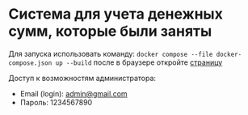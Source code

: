 # Система для учета денежных сумм, которые были заняты

Для запуска использовать команду: `docker compose --file docker-compose.json up --build`
после в браузере откройте [страницу](http://localhost:8082/)

Доступ к возможностям администратора:
- Email (login): admin@gmail.com
- Пароль: 1234567890
